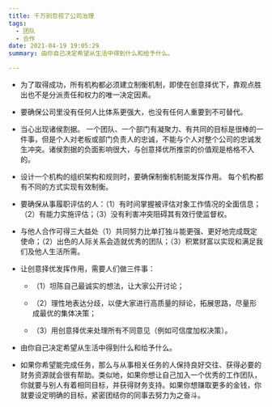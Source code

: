 ```yaml
---
title: 千万别忽视了公司治理
tags:
  - 团队
  - 合作
date: 2021-04-19 19:05:29
summary: 由你自己决定希望从生活中得到什么和给予什么。

---
```


- 为了取得成功，所有机构都必须建立制衡机制，即使在创意择优下，靠观点胜出也不是分派责任和权力的唯一决定因素。

- 要确保公司里没有任何人比体系更强大，也没有任何人重要到不可替代。

- 当心出现诸侯割据。 一个团队、一个部门有凝聚力、有共同的目标是很棒的一件事，但是个人对老板或部门负责人的忠诚，不能与个人对整个公司的忠诚发生冲突。诸侯割据的负面影响很大，与创意择优所推崇的价值观是格格不入的。

- 设计一个机构的组织架构和规则时，要确保制衡机制能发挥作用。 每个机构都有不同的方式实现有效制衡。

- 要确保从事履职评估的人：（1）有时间掌握被评估对象工作情况的全面信息；（2）有能力实施评估；（3）没有利害冲突阻碍其有效行使监督权。

- 与他人合作可得三大益处（1）共同努力比单打独斗能更强、更好地完成既定使命；（2）出色的人际关系会造就优秀的团队；（3）积累财富以实现和满足我们及他人生活所需。

- 让创意择优发挥作用，需要人们做三件事：

  - （1）坦陈自己最诚实的想法，让大家公开讨论；

  - （2）理性地表达分歧，以便大家进行高质量的辩论，拓展思路，尽量形成最优的集体决策；

  - （3）用创意择优来处理所有不同意见（例如可信度加权决策）。

- 由你自己决定希望从生活中得到什么和给予什么。

- 如果你希望能完成任务，那么与从事相关任务的人保持良好交往、获得必要的财务资源就会很有帮助。类似地，如果你想让自己加入一个优秀的工作团队，你就要与别人有着相同目标，并获得财务支持。如果你想赚取更多的金钱，你就要设定明确的目标，紧密团结你的同事去努力为之奋斗。